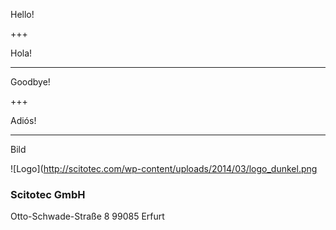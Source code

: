 Hello!

+++

Hola!

---

Goodbye!

+++

Adiós!

---

Bild

![Logo](http://scitotec.com/wp-content/uploads/2014/03/logo_dunkel.png
### Scitotec GmbH
Otto-Schwade-Straße 8
99085 Erfurt